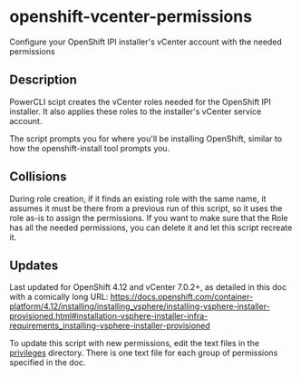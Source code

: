# openshift-vcenter-permissions
Configure your OpenShift IPI installer's vCenter account with the needed permissions

## Description
PowerCLI scipt creates the vCenter roles needed for the OpenShift IPI installer. It also applies these roles to the installer's vCenter service account.

The script prompts you for where you'll be installing OpenShift, similar to how the openshift-install tool prompts you.

## Collisions
During role creation, if it finds an existing role with the same name, it assumes it must be there from a previous run of this script, so it uses the role as-is to assign the permissions. If you want to make sure that the Role has all the needed permissions, you can delete it and let this script recreate it.

## Updates
Last updated for OpenShift 4.12 and vCenter 7.0.2+, as detailed in this doc with a comically long URL:
https://docs.openshift.com/container-platform/4.12/installing/installing_vsphere/installing-vsphere-installer-provisioned.html#installation-vsphere-installer-infra-requirements_installing-vsphere-installer-provisioned

To update this script with new permissions, edit the text files in the [privileges](/privileges) directory. There is one text file for each group of permissions specified in the doc.
